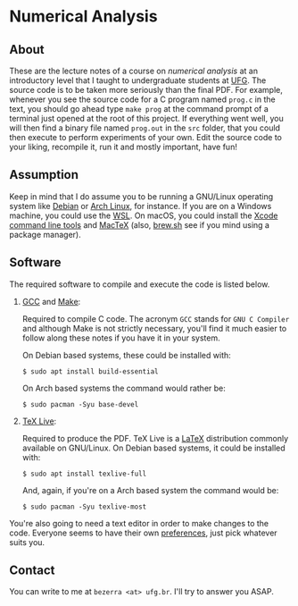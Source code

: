 Numerical Analysis
==================

About
-----

These are the lecture notes of a course on *numerical analysis* at an
introductory level that I taught to undergraduate students at [UFG][]. The
source code is to be taken more seriously than the final PDF. For example,
whenever you see the source code for a C program named `prog.c` in the text,
you should go ahead type `make prog` at the command prompt of a terminal just
opened at the root of this project. If everything went well, you will then find
a binary file named `prog.out` in the `src` folder, that you could then execute
to perform experiments of your own. Edit the source code to your liking,
recompile it, run it and mostly important, have fun!

Assumption
----------

Keep in mind that I do assume you to be running a GNU/Linux operating system
like [Debian][] or [Arch Linux][], for instance. If you are on a Windows
machine, you could use the [WSL][]. On macOS, you could install the [Xcode
command line tools][] and [MacTeX][] (also, [brew.sh][] see if you mind using a
package manager).

Software
--------

The required software to compile and execute the code is listed below.

1. [GCC][] and [Make][]:

    Required to compile C code. The acronym `GCC` stands for `GNU C Compiler`
    and although Make is not strictly necessary, you'll find it much easier to 
    follow along these notes if you have it in your system.

    On Debian based systems, these could be installed with:

    ```shell
    $ sudo apt install build-essential
    ```

    On Arch based systems the command would rather be:

    ```shell
    $ sudo pacman -Syu base-devel
    ```

2. [TeX Live][]:

    Required to produce the PDF. TeX Live is a [LaTeX][] distribution commonly
    available on GNU/Linux. On Debian based systems, it could be installed
    with:

    ```shell
    $ sudo apt install texlive-full
    ```

    And, again, if you're on a Arch based system the command would be:

    ```shell
    $ sudo pacman -Syu texlive-most
    ```

You're also going to need a text editor in order to make changes to the code.
Everyone seems to have their own [preferences][], just pick whatever suits you.

Contact
-------

You can write to me at `bezerra <at> ufg.br`. I'll try to answer you ASAP.

[UFG]: https://ufg.br/
[Debian]: https://debian.org/
[Arch Linux]: https://archlinux.org/
[WSL]: https://learn.microsoft.com/pt-br/windows/wsl/install/
[Xcode command line tools]: https://stackoverflow.com/questions/9329243/how-to-install-xcode-command-line-tools/
[MacTeX]: https://tug.org/mactex/
[brew.sh]: https://brew.sh/
[TeX Live]: https://tug.org/texlive/
[LaTeX]: https://latex-project.org/
[GCC]: https://gcc.gnu.org/
[Make]: https://www.gnu.org/software/make/
[preferences]: https://en.wikipedia.org/wiki/Editor_war
